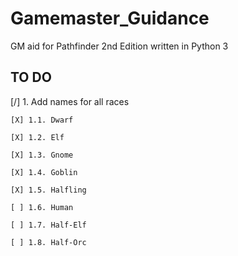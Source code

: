 # Gamemaster_Guidance
GM aid for Pathfinder 2nd Edition written in Python 3

## TO DO
[/] 1. Add names for all races

	[X] 1.1. Dwarf

	[X] 1.2. Elf

	[X] 1.3. Gnome

	[X] 1.4. Goblin

	[X] 1.5. Halfling

	[ ] 1.6. Human

	[ ] 1.7. Half-Elf

	[ ] 1.8. Half-Orc

